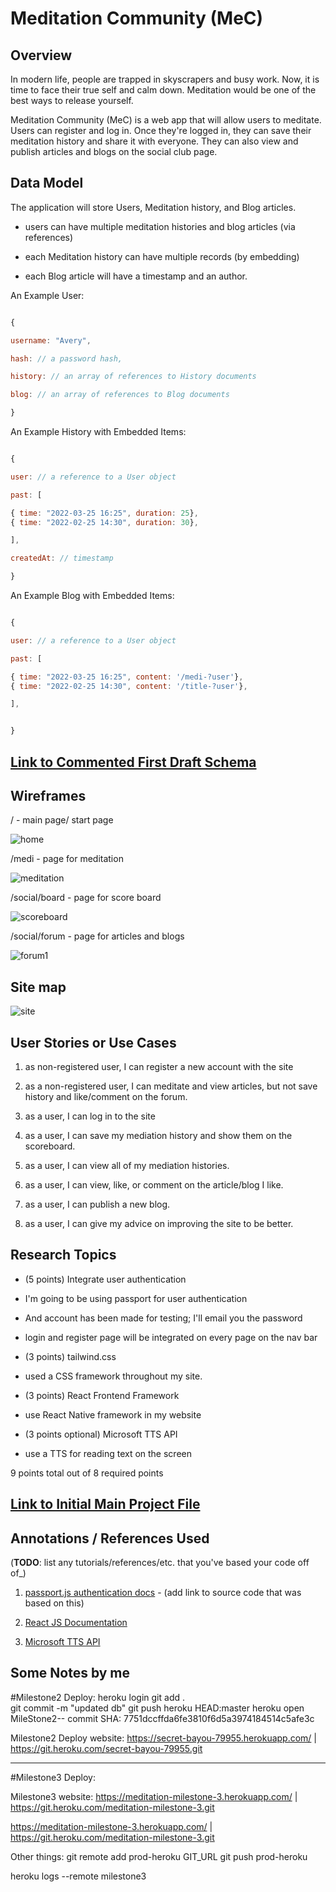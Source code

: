 # Meditation Community (MeC)

  

## Overview

 In modern life, people are trapped in skyscrapers and busy work. Now, it is time to face their true self and calm down. Meditation would be one of the best ways to release yourself.

  

Meditation Community (MeC) is a web app that will allow users to meditate. Users can register and log in. Once they're logged in, they can save their meditation history and share it with everyone. They can also view and publish articles and blogs on the social club page. 
  
  

## Data Model

 

  

The application will store Users, Meditation history, and Blog articles.

  

* users can have multiple meditation histories and blog articles (via references)

* each Meditation history can have multiple records (by embedding)

* each Blog article will have a timestamp and an author. 

 

  

An Example User:

  

```javascript

{

username: "Avery",

hash: // a password hash,

history: // an array of references to History documents

blog: // an array of references to Blog documents

}

```

  

An Example History with Embedded Items:

  

```javascript

{

user: // a reference to a User object

past: [

{ time: "2022-03-25 16:25", duration: 25},
{ time: "2022-02-25 14:30", duration: 30},

],

createdAt: // timestamp

}

```

An Example Blog with Embedded Items:

  

```javascript

{

user: // a reference to a User object

past: [

{ time: "2022-03-25 16:25", content: '/medi-?user'},
{ time: "2022-02-25 14:30", content: '/title-?user'},

],


}

```

  
  

## [Link to Commented First Draft Schema](db.js)



  

## Wireframes


  

/ - main page/ start page

  

![home](documentation/1.jpg)

  

/medi - page for meditation

  

![meditation](documentation/2.jpg)

  

/social/board - page for score board

  

![scoreboard](documentation/3.jpg)

/social/forum - page for articles and blogs


![forum1](documentation/4.jpg)

<!-- /about/log - page for update log and advices

![about](documentation/about.jpg)

-login page is integrated on every page

![login](documentation/login.jpg) -->


  

## Site map

  


![site](documentation/SiteMap.jpg)

  

## User Stories or Use Cases


  

1. as non-registered user, I can register a new account with the site
2. as a non-registered user, I can meditate and view articles, but not save history and like/comment on the forum.

3. as a user, I can log in to the site

4. as a user, I can save my mediation history and show them on the scoreboard.

5. as a user, I can view all of my mediation histories.

6. as a user, I can view, like, or comment on the article/blog I like.

7. as a user, I can publish a new blog.
8. as a user, I can give my advice on improving the site to be better. 

  

## Research Topics

  

* (5 points) Integrate user authentication

* I'm going to be using passport for user authentication

* And account has been made for testing; I'll email you the password

* login and register page will be integrated on every page on the nav bar


* (3 points) tailwind.css
* used a CSS framework throughout my site.

* (3 points) React Frontend Framework
* use React Native framework in my website

* (3 points optional) Microsoft TTS API 
* use a TTS for reading text on the screen


  

9 points total out of 8 required points

  
  

## [Link to Initial Main Project File](app.js)


  

## Annotations / References Used

  

(__TODO__: list any tutorials/references/etc. that you've based your code off of_)

  

1. [passport.js authentication docs](http://passportjs.org/docs) - (add link to source code that was based on this)

2. [React JS Documentation](https://reactjs.org/docs/getting-started.html)
3. [Microsoft TTS API](https://docs.microsoft.com/en-us/azure/cognitive-services/speech-service/rest-text-to-speech)


## Some Notes by me

#Milestone2 Deploy: 
heroku login
git add .  
git commit -m "updated db" 
git push heroku HEAD:master
heroku open
MileStone2-- commit SHA:
7751dccffda6fe3810f6d5a3974184514c5afe3c

Milestone2 Deploy website: 
https://secret-bayou-79955.herokuapp.com/ | https://git.heroku.com/secret-bayou-79955.git


-------------------------------------------------
#Milestone3 Deploy:


Milestone3 website:
https://meditation-milestone-3.herokuapp.com/ | https://git.heroku.com/meditation-milestone-3.git

https://meditation-milestone-3.herokuapp.com/ | https://git.heroku.com/meditation-milestone-3.git





Other things: 
git remote add prod-heroku GIT_URL
git push prod-heroku 

heroku logs --remote milestone3